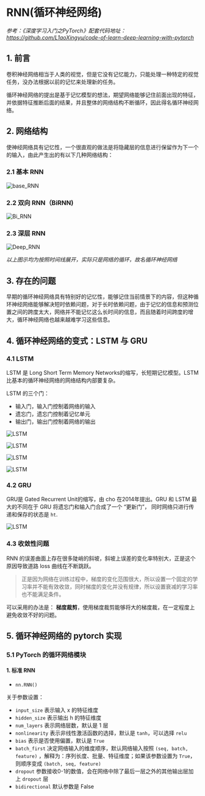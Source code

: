 # RNN(循环神经网络)

*参考：《深度学习入门之PyTorch》配套代码地址：https://github.com/L1aoXingyu/code-of-learn-deep-learning-with-pytorch*

## 1. 前言
卷积神经网络相当于人类的视觉，但是它没有记忆能力，只能处理一种特定的视觉任务，没办法根据以前的记忆来处理新的任务。

循环神经网络的提出是基于记忆模型的想法，期望网络能够记住前面出现的特征，并依据特征推断后面的结果，并且整体的网络结构不断循环，因此得名循环神经网络。

## 2. 网络结构

使神经网络具有记忆性，一个很直观的做法是将隐藏层的信息进行保留作为下一个的输入，由此产生出的有以下几种网络结构：

### 2.1 基本 RNN

![base_RNN](./IMG/base_rnn.png)

### 2.2 双向 RNN（BiRNN)

![Bi_RNN](./IMG/BiRNN.png)

### 2.3 深层 RNN

![Deep_RNN](./IMG/deep_RNN.jpg)

*以上图示均为按照时间线展开，实际只是网络的循环，故名循环神经网络*

## 3. 存在的问题

早期的循环神经网络具有特别好的记忆性，能够记住当前情景下的内容，但这种循环神经网络能够解决短时依赖问题，对于长时依赖问题，由于记忆的信息和预测位置之间的跨度太大，网络并不能记忆这么长时间的信息，而且随着时间跨度的增大，循环神经网络也越来越难学习这些信息。

## 4. 循环神经网络的变式：LSTM 与 GRU

### 4.1 LSTM

LSTM 是 Long Short Term Memory Networks的缩写，长短期记忆模型。LSTM 比基本的循环神经网络的网络结构内部要复杂。

LSTM 的三个门：

- 输入门，输入门控制着网络的输入
- 遗忘门，遗忘门控制着记忆单元
- 输出门，输出门控制着网络的输出

![LSTM](./IMG/LSTM.png)

![LSTM](./IMG/LSTM_1.jpg)

![LSTM](./IMG/LSTM_2.jpg)

![LSTM](./IMG/LSTM_3.jpg)

### 4.2 GRU

GRU是 Gated Recurrent Unit的缩写，由 cho 在2014年提出。GRU 和 LSTM 最大的不同在于 GRU 将遗忘门和输入门合成了一个 “更新门”， 同时网络只进行传递和保存的状态是 `ht`.

![LSTM](./IMG/LSTM_4.jpg)

### 4.3 收敛性问题

RNN 的误差曲面上存在很多陡峭的斜坡，斜坡上误差的变化率特别大，正是这个原因导致道路 loss 曲线在不断跳跃。

> 正是因为网络在训练过程中，梯度的变化范围很大，所以设置一个固定的学习率并不能有效收敛，同时梯度的变化并没有规律，所以设置衰减的学习率也不能满足条件。

可以采用的办法是： **梯度裁剪**，使用梯度裁剪能够将大的梯度裁，在一定程度上避免收敛不好的问题。

## 5. 循环神经网络的 pytorch 实现

### 5.1 PyTorch 的循环网络模块

#### 1. 标准 RNN

- `nn.RNN()`

关于参数设置：

- `input_size` 表示输入 x 的特征维度
- `hidden_size` 表示输出 h 的特征维度
- `num_layers` 表示网络层数，默认是 1 层
- `nonlinearity` 表示非线性激活函数的选择，默认是 `tanh`，可以选择 `relu`
- `bias` 表示是否使用偏置，默认是 `True`
- `batch_first` 决定网络输入的维度顺序，默认网络输入按照 `(seq, batch, feature)` ，解释为：序列长度、批量、特征维度；如果该参数设置为 `True`，则顺序变成 `(batch, seq, feature)`
- `dropout` 参数接收0-1的数值，会在网络中除了最后一层之外的其他输出层加上 `dropout` 层
- `bidirectional` 默认参数是 False